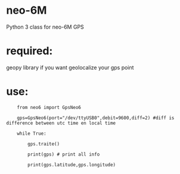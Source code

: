 # neo-6M

Python 3 class for neo-6M GPS

# required:

geopy library if you want geolocalize your gps point

# use:

        from neo6 import GpsNeo6

        gps=GpsNeo6(port="/dev/ttyUSB0",debit=9600,diff=2) #diff is difference between utc time en local time    

        while True:

            gps.traite()
  
            print(gps) # print all info
  
            print(gps.latitude,gps.longitude)
  
